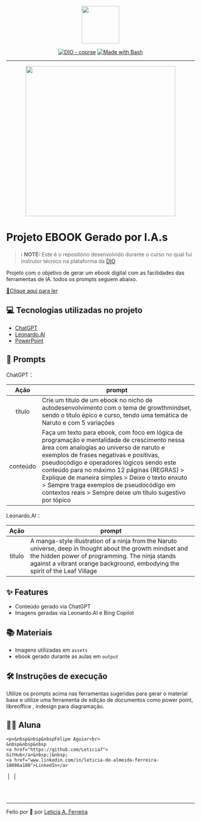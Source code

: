 <p align="center">
    <img width="100" src=".github/assets/banner.png">
</p>


<p align="center">
<a href="https://dio.me/"><img src="https://img.shields.io/badge/DIO-Course-28DA77?logo=youtube" alt="DIO - course"></a>
<a href="https://www.gnu.org/software/bash/" title="Go to Bash homepage"><img src="https://img.shields.io/badge/Prompt-Project-blue?logo=gnu-bash&amp;logoColor=white" alt="Made with Bash"></a></p>

-------


<p align="center">
<img 
    src="./assets/cover.png"
    width="400"  
/>
</p>

# Projeto EBOOK Gerado por I.A.s


 > ℹ️ **NOTE:** Este é o repositório desenvolvido durante o curso no qual fui instrutor técnico na plataforma da [DIO](https://dio.me)

Projeto com o objetivo de gerar um ebook digital com as facilidades das ferramentas de IA. todos os prompts
seguem abaixo.

<a href="https://github.com/felipeAguiarCode/prompts-recipe-to-create-a-ebook/blob/main/output/ebook%20-%20css%20jedi%20output.pdf" title="View PDF now"> 📕Clique aqui para ler</a>

## 💻 Tecnologias utilizadas no projeto

- [ChatGPT](https://chat.openai.com/) 
- [Leonardo.AI](https://leonardo.ai/)
- [PowerPoint](https://www.microsoft.com/en/microsoft-365/powerpoint)

## 🧠 Prompts


ChatGPT：

|   Ação   | prompt                                                                                                                                                                                                                                                                         |
| :------: | ------------------------------------------------------------------------------------------------------------------------------------------------------------------------------------------------------------------------------------------------------------------------------ |
|  título  | Crie um título de um ebook no nicho de autodesenvolvimento com o tema de growthmindset, sendo o título épico e curso, tendo uma temática de Naruto e com 5 variações                                                         |
| conteúdo | Faça um texto para ebook, com foco em lógica de programação e mentalidade de crescimento nessa área com analogias ao universo de naruto e exemplos de frases negativas e positivas, pseudocódigo e operadores lógicos sendo este conteúdo para no máximo 12 páginas {REGRAS} > Explique de maneira simples > Deixe o texto enxuto > Sempre traga exemplos de pseudocódigo em contextos reais > Sempre deixe um título sugestivo por tópico  |


Leonardo.AI：

|  Ação  | prompt                                                                                 |
| :----: | -------------------------------------------------------------------------------------- |
| título | A manga-style illustration of a ninja from the Naruto universe, deep in thought about the growth mindset and the hidden power of programming. The ninja stands against a vibrant orange background, embodying the spirit of the Leaf Village |

## ✨ Features

- Conteúdo gerado via ChatGPT
- Imagens geradas via Leonardo.AI e Bing Copilot

## 📚 Materiais

- Imagens utilizadas em `assets`
- ebook gerado durante as aulas em `output`

## 🛠️ Instruções de execução

Utilize os prompts acima nas ferramentas sugeridas para gerar o material base e utilize uma ferramenta de edição de documentos como power point, libreoffice , indesign para diagramação.

## 👩‍💻 Aluna

    <p>&nbsp&nbsp&nbspFelipe Aguiar<br>
    &nbsp&nbsp&nbsp
    <a href="https://github.com/Leticia7">
    GitHub</a>&nbsp;|&nbsp;
    <a href="www.linkedin.com/in/leticia-de-almeida-ferreira-18086a180">LinkedIn</a>
&nbsp;|&nbsp;
&nbsp;|&nbsp;</p>
</p>
<br/><br/>
<p>

---

Feito por 💜 por [Leticia A. Ferreira](https://github.com/Leticia7)
